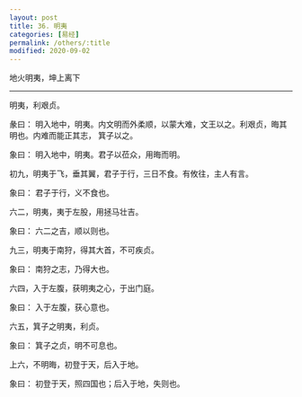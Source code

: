 ```yaml
---
layout: post
title: 36. 明夷
categories: [易经]
permalink: /others/:title
modified: 2020-09-02
---
```


地火明夷，坤上离下

---

明夷，利艰贞。

彖曰： 明入地中，明夷。内文明而外柔顺，以蒙大难，文王以之。利艰贞，晦其明也。内难而能正其志，
箕子以之。

象曰： 明入地中，明夷。君子以莅众，用晦而明。

初九，明夷于飞，垂其翼，君子于行，三日不食。有攸往，主人有言。

象曰： 君子于行，义不食也。

六二，明夷，夷于左股，用拯马壮吉。

象曰： 六二之吉，顺以则也。

九三，明夷于南狩，得其大首，不可疾贞。

象曰： 南狩之志，乃得大也。

六四，入于左腹，获明夷之心，于出门庭。

象曰： 入于左腹，获心意也。

六五，箕子之明夷，利贞。

象曰： 箕子之贞，明不可息也。

上六，不明晦，初登于天，后入于地。

象曰： 初登于天，照四国也；后入于地，失则也。
